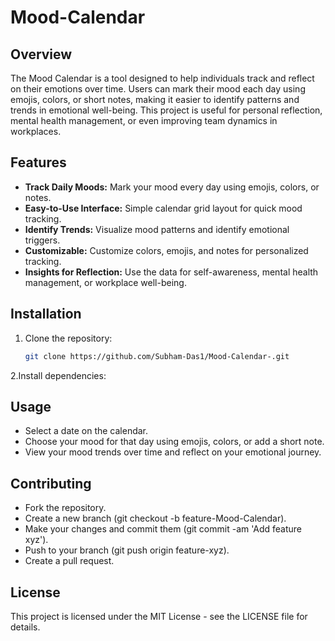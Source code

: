 # Mood-Calendar

## Overview

The Mood Calendar is a tool designed to help individuals track and reflect on their emotions over time. Users can mark their mood each day using emojis, colors, or short notes, making it easier to identify patterns and trends in emotional well-being. This project is useful for personal reflection, mental health management, or even improving team dynamics in workplaces.

## Features

- **Track Daily Moods:** Mark your mood every day using emojis, colors, or notes.
- **Easy-to-Use Interface:** Simple calendar grid layout for quick mood tracking.
- **Identify Trends:** Visualize mood patterns and identify emotional triggers.
- **Customizable:** Customize colors, emojis, and notes for personalized tracking.
- **Insights for Reflection:** Use the data for self-awareness, mental health management, or workplace well-being.

## Installation

1. Clone the repository:
   ```bash
   git clone https://github.com/Subham-Das1/Mood-Calendar-.git

2.Install dependencies:



## Usage
- Select a date on the calendar.
- Choose your mood for that day using emojis, colors, or add a short note.
- View your mood trends over time and reflect on your emotional journey.

## Contributing
- Fork the repository.
- Create a new branch (git checkout -b feature-Mood-Calendar).
- Make your changes and commit them (git commit -am 'Add feature xyz').
- Push to your branch (git push origin feature-xyz).
- Create a pull request.

## License
This project is licensed under the MIT License - see the LICENSE file for details.

